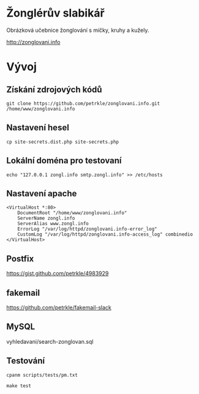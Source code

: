 # Žonglérův slabikář #

Obrázková učebnice žonglování s míčky, kruhy a kužely.

http://zonglovani.info

# Vývoj #

## Získání zdrojových kódů ##

	git clone https://github.com/petrkle/zonglovani.info.git /home/www/zonglovani.info

## Nastavení hesel ##

	cp site-secrets.dist.php site-secrets.php

## Lokální doména pro testovaní ##

	echo "127.0.0.1 zongl.info smtp.zongl.info" >> /etc/hosts

## Nastavení apache ##

	<VirtualHost *:80>
		DocumentRoot "/home/www/zonglovani.info"
		ServerName zongl.info
		ServerAlias www.zongl.info
		ErrorLog "/var/log/httpd/zonglovani.info-error_log"
		CustomLog "/var/log/httpd/zonglovani.info-access_log" combinedio
	</VirtualHost>

## Postfix ##

https://gist.github.com/petrkle/4983929

## fakemail ##

https://github.com/petrkle/fakemail-slack

## MySQL ##

vyhledavani/search-zonglovan.sql

## Testování ##

	cpanm scripts/tests/pm.txt

	make test
